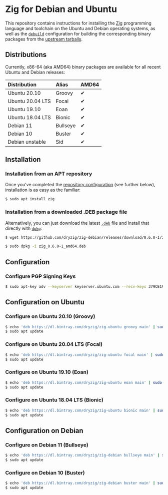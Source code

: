 Zig for Debian and Ubuntu
=========================

This repository contains instructions for installing the [Zig][] programming
language and toolchain on the Ubuntu and Debian operating systems, as well
as the [`debuild`][] configuration for building the corresponding binary
packages from the [upstream tarballs](https://ziglang.org/download/).

[Zig]:     https://ziglang.org
[`debuild`]: https://manpages.debian.org/testing/devscripts/debuild.1.en.html

Distributions
-------------

Currently, x86-64 (aka AMD64) binary packages are available for all recent
Ubuntu and Debian releases:

| Distribution     | Alias    | AMD64 |
| :--------------- | :------- | :---- |
| Ubuntu 20.10     | Groovy   | ✔     |
| Ubuntu 20.04 LTS | Focal    | ✔     |
| Ubuntu 19.10     | Eoan     | ✔     |
| Ubuntu 18.04 LTS | Bionic   | ✔     |
| Debian 11        | Bullseye | ✔     |
| Debian 10        | Buster   | ✔     |
| Debian unstable  | Sid      | ✔     |

Installation
------------

### Installation from an APT repository

Once you've completed the [repository configuration](#configuration) (see
further below), installation is as easy as the familiar:

```bash
$ sudo apt install zig
```

### Installation from a downloaded .DEB package file

Alternatively, you can just download the latest [`.deb`][] file and install
that directly with [`dpkg`][]:

```bash
$ wget https://github.com/dryzig/zig-debian/releases/download/0.6.0-1/zig_0.6.0-1_amd64.deb

$ sudo dpkg -i zig_0.6.0-1_amd64.deb
```

[`.deb`]: https://en.wikipedia.org/wiki/Deb_(file_format)
[`dpkg`]: https://manpages.debian.org/testing/dpkg/dpkg.1.en.html

Configuration
-------------

### Configure PGP Signing Keys

```bash
$ sudo apt-key adv --keyserver keyserver.ubuntu.com --recv-keys 379CE192D401AB61
```

Configuration on Ubuntu
-----------------------

### Configure on Ubuntu 20.10 (Groovy)

```bash
$ echo 'deb https://dl.bintray.com/dryzig/zig-ubuntu groovy main' | sudo tee -a /etc/apt/sources.list
$ sudo apt update
```

### Configure on Ubuntu 20.04 LTS (Focal)

```bash
$ echo 'deb https://dl.bintray.com/dryzig/zig-ubuntu focal main' | sudo tee -a /etc/apt/sources.list
$ sudo apt update
```

### Configure on Ubuntu 19.10 (Eoan)

```bash
$ echo 'deb https://dl.bintray.com/dryzig/zig-ubuntu eoan main' | sudo tee -a /etc/apt/sources.list
$ sudo apt update
```

### Configure on Ubuntu 18.04 LTS (Bionic)

```bash
$ echo 'deb https://dl.bintray.com/dryzig/zig-ubuntu bionic main' | sudo tee -a /etc/apt/sources.list
$ sudo apt update
```

Configuration on Debian
-----------------------

### Configure on Debian 11 (Bullseye)

```bash
$ echo 'deb https://dl.bintray.com/dryzig/zig-debian bullseye main' | sudo tee -a /etc/apt/sources.list
$ sudo apt update
```

### Configure on Debian 10 (Buster)

```bash
$ echo 'deb https://dl.bintray.com/dryzig/zig-debian buster main' | sudo tee -a /etc/apt/sources.list
$ sudo apt update
```
